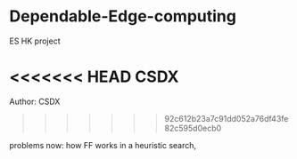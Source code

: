 # Dependable-Edge-computing
ES HK project


<<<<<<< HEAD
CSDX
=======
Author: CSDX
>>>>>>> 92c612b23a7c91dd052a76df43fe82c595d0ecb0

problems now:  how FF works in a heuristic search, 

